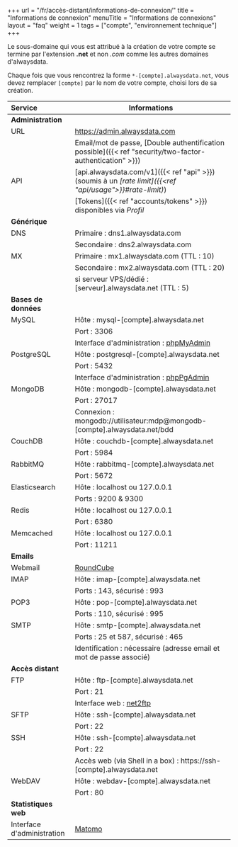 +++
url = "/fr/accès-distant/informations-de-connexion/"
title = "Informations de connexion"
menuTitle = "Informations de connexions"
layout = "faq"
weight = 1
tags = ["compte", "environnement technique"]
+++

Le sous-domaine qui vous est attribué à la création de votre compte se termine par l'extension **.net** et non _.com_ comme les autres domaines d'alwaysdata.

Chaque fois que vous rencontrez la forme `*-[compte].alwaysdata.net`, vous devez remplacer `[compte]` par le nom de votre compte, choisi lors de sa création.



| Service                    | Informations                                                                                              |
|:---------------------------|-----------------------------------------------------------------------------------------------------------|
| **Administration**         |                                                                                                           |
| URL                        | https://admin.alwaysdata.com                                                                              |
|                            | Email/mot de passe, [Double authentification possible]({{< ref "security/two-factor-authentication" >}})  |
| API                        | [api.alwaysdata.com/v1]({{< ref "api" >}}) (soumis à un *[rate limit]({{<ref "api/usage">}}#rate-limit)*) |
|                            | [Tokens]({{< ref "accounts/tokens" >}}) disponibles via *Profil*                                          |
| **Générique**              |                                                                                                           |
| DNS                        | Primaire : dns1.alwaysdata.com                                                                            |
|                            | Secondaire : dns2.alwaysdata.com                                                                          |
| MX                         | Primaire : mx1.alwaysdata.com (TTL : 10)                                                                  |
|                            | Secondaire : mx2.alwaysdata.com (TTL : 20)                                                                |
|                            | si serveur VPS/dédié : [serveur].alwaysdata.net (TTL : 5)                                                 |
| **Bases de données**       |                                                                                                           |
| MySQL                      | Hôte : mysql-[compte].alwaysdata.net                                                                      |
|                            | Port : 3306                                                                                               |
|                            | Interface d'administration : [phpMyAdmin](https://phpmyadmin.alwaysdata.com)                              |
| PostgreSQL                 | Hôte : postgresql-[compte].alwaysdata.net                                                                 |
|                            | Port : 5432                                                                                               |
|                            | Interface d'administration : [phpPgAdmin](https://phppgadmin.alwaysdata.com)                              |
| MongoDB                    | Hôte : mongodb-[compte].alwaysdata.net                                                                    |
|                            | Port : 27017                                                                                              |
|                            | Connexion : mongodb://utilisateur:mdp@mongodb-[compte].alwaysdata.net/bdd                                 |
| CouchDB                    | Hôte : couchdb-[compte].alwaysdata.net                                                                    |
|                            | Port : 5984                                                                                               |
| RabbitMQ                   | Hôte : rabbitmq-[compte].alwaysdata.net                                                                   |
|                            | Port : 5672                                                                                               |
| Elasticsearch              | Hôte : localhost ou 127.0.0.1                                                                             |
|                            | Ports : 9200 & 9300                                                                                       |
| Redis                      | Hôte : localhost ou 127.0.0.1                                                                             |
|                            | Port : 6380                                                                                               |
| Memcached                  | Hôte : localhost ou 127.0.0.1                                                                             |
|                            | Port : 11211                                                                                              |
| **Emails**                 |                                                                                                           |
| Webmail                    | [RoundCube](https://webmail.alwaysdata.com)                                                               |
| IMAP                       | Hôte : imap-[compte].alwaysdata.net                                                                       |
|                            | Ports : 143, sécurisé : 993                                                                               |
| POP3                       | Hôte : pop-[compte].alwaysdata.net                                                                        |
|                            | Ports : 110, sécurisé : 995                                                                               |
| SMTP                       | Hôte : smtp-[compte].alwaysdata.net                                                                       |
|                            | Ports : 25 et 587, sécurisé : 465                                                                         |
|                            | Identification : nécessaire (adresse email et mot de passe associé)                                       |
| **Accès distant**          |                                                                                                           |
| FTP                        | Hôte : ftp-[compte].alwaysdata.net                                                                        |
|                            | Port : 21                                                                                                 |
|                            | Interface web : [net2ftp](https://net2ftp.alwaysdata.com/)                                                |
| SFTP                       | Hôte : ssh-[compte].alwaysdata.net                                                                        |
|                            | Port : 22                                                                                                 |
| SSH                        | Hôte : ssh-[compte].alwaysdata.net                                                                        |
|                            | Port : 22                                                                                                 |
|                            | Accès web (via Shell in a box) : https://ssh-[compte].alwaysdata.net                                      |
| WebDAV                     | Hôte : webdav-[compte].alwaysdata.net                                                                     |
|                            | Port : 80                                                                                                 |
| **Statistiques web**       |                                                                                                           |
| Interface d'administration | [Matomo](https://analytics.alwaysdata.com)                                                                |
